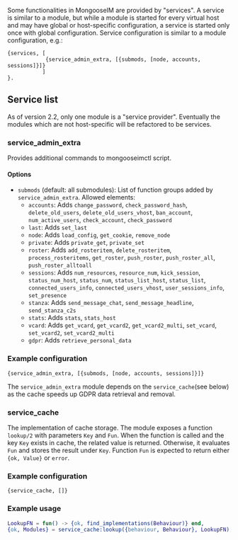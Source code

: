 Some functionalities in MongooseIM are provided by "services".
A service is similar to a module, but while a module is started for every virtual host and may have global or host-specific configuration, a service is started only once with global configuration.
Service configuration is similar to a module configuration, e.g.:
```
{services, [
            {service_admin_extra, [{submods, [node, accounts, sessions]}]}
           ]
}.
```


## Service list

As of version 2.2, only one module is a "service provider".
Eventually the modules which are not host-specific will be refactored to be services.

### service_admin_extra

Provides additional commands to mongooseimctl script.

#### Options
* `submods` (default: all submodules): List of function groups added by `service_admin_extra`. Allowed elements:
    * `accounts`: Adds `change_password`, `check_password_hash`, `delete_old_users`, `delete_old_users_vhost`, `ban_account`, `num_active_users`, `check_account`, `check_password`
    * `last`: Adds `set_last`
    * `node`: Adds `load_config`, `get_cookie`, `remove_node`
    * `private`: Adds `private_get`, `private_set`
    * `roster`: Adds `add_rosteritem`, `delete_rosteritem`, `process_rosteritems`, `get_roster`, `push_roster`, `push_roster_all`, `push_roster_alltoall`
    * `sessions`: Adds `num_resources`, `resource_num`, `kick_session`, `status_num_host`, `status_num`, `status_list_host`, `status_list`, `connected_users_info`, `connected_users_vhost`, `user_sessions_info`, `set_presence`
    * `stanza`: Adds `send_message_chat`, `send_message_headline`, `send_stanza_c2s`
    * `stats`: Adds `stats`, `stats_host`
    * `vcard`: Adds `get_vcard`, `get_vcard2`, `get_vcard2_multi`, `set_vcard`, `set_vcard2`, `set_vcard2_multi`
    * `gdpr`: Adds `retrieve_personal_data`

### Example configuration
` {service_admin_extra, [{submods, [node, accounts, sessions]}]} `

The `service_admin_extra` module depends on the `service_cache`(see below) as the cache speeds up GDPR data retrieval and removal.

### service_cache

The implementation of cache storage.
The module exposes a function `lookup/2` with parameters `Key` and `Fun`.
When the function is called and the key `Key` exists in cache, the related value is returned.
Otherwise, it evaluates `Fun` and stores the result under `Key`.
Function `Fun` is expected to return either `{ok, Value}` or `error`.


### Example configuration
` {service_cache, []} `

### Example usage
```erl
LookupFN = fun() -> {ok, find_implementations(Behaviour)} end,
{ok, Modules} = service_cache:lookup({behaviour, Behaviour}, LookupFN),

```
